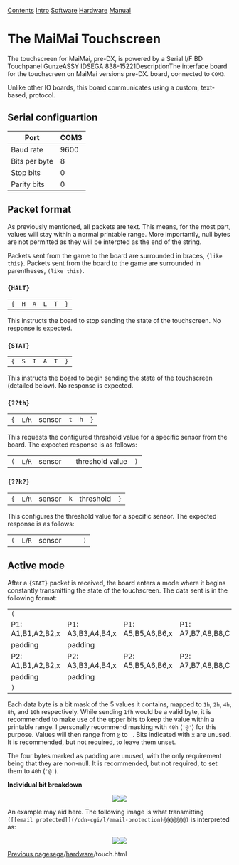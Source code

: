 [Contents](/eamuse/sega/) [Intro](/eamuse/sega/intro/) [Software](/eamuse/sega/software/) [Hardware](/eamuse/sega/hardware/) [Manual](/eamuse/sega/manual/)

The MaiMai Touchscreen
======================

The touchscreen for MaiMai, pre-DX, is powered by a Serial I/F BD Touchpanel GunzeASSY IDSEGA 838-15221DescriptionThe interface board for the touchscreen on MaiMai versions pre-DX. board, connected to `COM3`.

Unlike other IO boards, this board communicates using a custom, text-based, protocol.

Serial configuartion
--------------------

|Port|COM3|
|-|-|
|Baud rate|9600|
|Bits per byte|8|
|Stop bits|0|
|Parity bits|0|

Packet format
-------------

As previously mentioned, all packets are text. This means, for the most part, values will stay within a normal printable range. More importantly, null bytes are not permitted as they will be interpted as the end of the string.

Packets sent from the game to the board are surrounded in braces, `{like this}`. Packets sent from the board to the game are surrounded in parentheses, `(like this)`.

### `{HALT}`

| | | | | | |
|-|-|-|-|-|-|
|`{`|`H`|`A`|`L`|`T`|`}`|

This instructs the board to stop sending the state of the touchscreen. No response is expected.

### `{STAT}`

| | | | | | |
|-|-|-|-|-|-|
|`{`|`S`|`T`|`A`|`T`|`}`|

This instructs the board to begin sending the state of the touchscreen (detailed below). No response is expected.

### `{??th}`

| | | | | | |
|-|-|-|-|-|-|
|`{`|`L`/`R`|sensor|`t`|`h`|`}`|

This requests the configured threshold value for a specific sensor from the board. The expected response is as follows:

| | | | | | |
|-|-|-|-|-|-|
|`(`|`L`/`R`|sensor||threshold value|`)`|

### `{??k?}`

| | | | | | |
|-|-|-|-|-|-|
|`{`|`L`/`R`|sensor|`k`|threshold|`}`|

This configures the threshold value for a specific sensor. The expected response is as follows:

| | | | | | |
|-|-|-|-|-|-|
|`(`|`L`/`R`|sensor|||`)`|

Active mode
-----------

After a `{STAT}` packet is received, the board enters a mode where it begins constantly transmitting the state of the touchscreen. The data sent is in the following format:

| | | | |
|-|-|-|-|
|`(`||||
|P1: A1,B1,A2,B2,x|P1: A3,B3,A4,B4,x|P1: A5,B5,A6,B6,x|P1: A7,B7,A8,B8,C|
|padding|padding|||
|P2: A1,B1,A2,B2,x|P2: A3,B3,A4,B4,x|P2: A5,B5,A6,B6,x|P2: A7,B7,A8,B8,C|
|padding|padding|||
|`)`||||

Each data byte is a bit mask of the 5 values it contains, mapped to `1h`, `2h`, `4h`, `8h`, and `10h` respectively. While sending `1fh` would be a valid byte, it is recommended to make use of the upper bits to keep the value within a printable range. I personally recommend masking with `40h` (`'@'`) for this purpose. Values will then range from `@` to `_`. Bits indicated with `x` are unused. It is recommended, but not required, to leave them unset.

The four bytes marked as padding are unused, with the only requirement being that they are non-null. It is recommended, but not required, to set them to `40h` (`'@'`).

**Individual bit breakdown**

<p align="center">
<img src="./touchscr_byte_table.png"><img src="./touchscr_byte_table.png">
</p>

An example may aid here. The following image is what transmitting `([[email protected]](/cdn-cgi/l/email-protection)@@@@@@@)` is interpreted as:

<p align="center">
<img src="./maimai_FIBT.png"><img src="./maimai_FIBT.png">
</p>


[Previous page](/eamuse/sega/hardware/jvs.html)[sega](/eamuse/sega/)/[hardware](/eamuse/sega/hardware/)/touch.html
